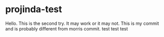 # projinda-test

Hello. This is the second try. It may work or it may not. 
This is my commit and is probably different from morris commit. test test test
